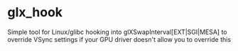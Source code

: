 glx_hook
========

Simple tool for Linux/glibc hooking into glXSwapInterval[EXT|SGI|MESA] to override VSync settings if your GPU driver doesn't allow you to override this
